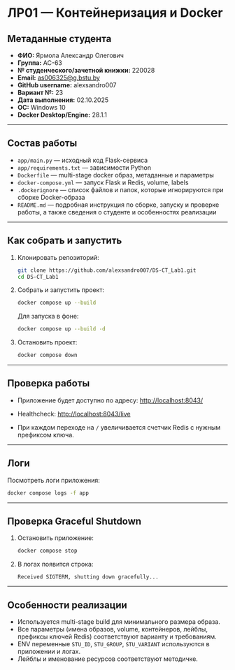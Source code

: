 # ЛР01 — Контейнеризация и Docker

## Метаданные студента

- **ФИО:** Ярмола Александр Олегович
- **Группа:** АС-63
- **№ студенческого/зачетной книжки:** 220028
- **Email:** as006325@g.bstu.by
- **GitHub username:** alexsandro007
- **Вариант №:** 23
- **Дата выполнения:** 02.10.2025
- **ОС:** Windows 10
- **Docker Desktop/Engine:** 28.1.1

---

## Состав работы

- `app/main.py` — исходный код Flask-сервиса
- `app/requirements.txt` — зависимости Python
- `Dockerfile` — multi-stage docker образ, метаданные и параметры
- `docker-compose.yml` — запуск Flask и Redis, volume, labels
- `.dockerignore` — список файлов и папок, которые игнорируются при сборке Docker-образа
- `README.md` — подробная инструкция по сборке, запуску и проверке работы, а также сведения о студенте и особенностях реализации

---

## Как собрать и запустить

1. Клонировать репозиторий:
   ```bash
   git clone https://github.com/alexsandro007/DS-CT_Lab1.git
   cd DS-CT_Lab1
   ```

2. Собрать и запустить проект:
   ```bash
   docker compose up --build
   ```

   Для запуска в фоне:
   ```bash
   docker compose up --build -d
   ```

3. Остановить проект:
   ```bash
   docker compose down
   ```

---

## Проверка работы

- Приложение будет доступно по адресу:
  [http://localhost:8043/](http://localhost:8043/)

- Healthcheck:
  [http://localhost:8043/live](http://localhost:8043/live)

- При каждом переходе на `/` увеличивается счетчик Redis c нужным префиксом ключа.

---

## Логи

Посмотреть логи приложения:
```bash
docker compose logs -f app
```

---

## Проверка Graceful Shutdown

1. Остановить приложение:
   ```bash
   docker compose stop
   ```
2. В логах появится строка:
   ```
   Received SIGTERM, shutting down gracefully...
   ```

---

## Особенности реализации

- Используется multi-stage build для минимального размера образа.
- Все параметры (имена образов, volume, контейнеров, лейблы, префиксы ключей Redis) соответствуют варианту и требованиям.
- ENV переменные `STU_ID`, `STU_GROUP`, `STU_VARIANT` используются в приложении и логах.
- Лейблы и именование ресурсов соответствуют методичке. 